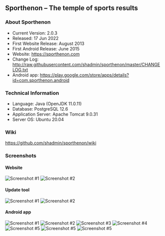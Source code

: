 ## Sporthenon – The temple of sports results
### About Sporthenon
<ul>
<li>Current Version: 2.0.3</li>
<li>Released: 17 Jun 2022</li>
<li>First Website Release: August 2013</li>
<li>First Android Release: June 2015</li>
<li>Website: <a href="https://sporthenon.com/">https://sporthenon.com</a></li>
<li>Change Log: <a href="http://raw.githubusercontent.com/shadmin/sporthenon/master/CHANGELOG.txt">http://raw.githubusercontent.com/shadmin/sporthenon/master/CHANGELOG.txt</a></li>
<li>Android app: <a href="https://play.google.com/store/apps/details?id=com.sporthenon.android">https://play.google.com/store/apps/details?id=com.sporthenon.android</a></li>
</ul>

### Technical Information
<ul>
<li>Language: Java (OpenJDK 11.0.11)</li>
<li>Database: PostgreSQL 12.6</li>
<li>Application Server: Apache Tomcat 9.0.31</li>
<li>Server OS: Ubuntu 20.04</li>
</ul>

### Wiki
<a href="https://github.com/shadmin/sporthenon/wiki">https://github.com/shadmin/sporthenon/wiki</a>

### Screenshots

#### Website
![Screenshot #1](https://github.com/shadmin/sporthenon/blob/master/res/Screenshots/sc9_2-0-0.png?raw=true "Screenshot #1")
![Screenshot #2](https://github.com/shadmin/sporthenon/blob/master/res/Screenshots/sc10_2-0-0.png?raw=true "Screenshot #2")

#### Update tool
![Screenshot #1](https://github.com/shadmin/sporthenon/blob/master/res/Screenshots/Tool/sc1.png?raw=true "Screenshot #1")
![Screenshot #2](https://github.com/shadmin/sporthenon/blob/master/res/Screenshots/Tool/sc2.png?raw=true "Screenshot #2")

#### Android app
![Screenshot #1](https://github.com/shadmin/sporthenon/blob/master/res/Screenshots/Android%20V2.2/sc1.png?raw=true "Screenshot #1")
![Screenshot #2](https://github.com/shadmin/sporthenon/blob/master/res/Screenshots/Android%20V2.2/sc2.png?raw=true "Screenshot #2")
![Screenshot #3](https://github.com/shadmin/sporthenon/blob/master/res/Screenshots/Android%20V2.2/sc3.png?raw=true "Screenshot #3")
![Screenshot #4](https://github.com/shadmin/sporthenon/blob/master/res/Screenshots/Android%20V2.2/sc4.png?raw=true "Screenshot #4")
![Screenshot #5](https://github.com/shadmin/sporthenon/blob/master/res/Screenshots/Android%20V2.2/sc5.png?raw=true "Screenshot #5")
![Screenshot #5](https://github.com/shadmin/sporthenon/blob/master/res/Screenshots/Android%20V2.2/sc6.png?raw=true "Screenshot #6")
![Screenshot #5](https://github.com/shadmin/sporthenon/blob/master/res/Screenshots/Android%20V2.2/sc7.png?raw=true "Screenshot #7")
